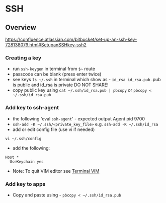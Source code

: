 # SSH

## Overview
https://confluence.atlassian.com/bitbucket/set-up-an-ssh-key-728138079.html#SetupanSSHkey-ssh2

### Creating a key
* run `ssh-keygen` in terminal from `$~` route
* passcode can be blank (press enter twice)
* see keys `ls ~/.ssh` in terminal which show as - `id_rsa id_rsa.pub` .pub is public and id_rsa is private DO NOT SHARE!
* copy public key using `cat ~/.ssh/id_rsa.pub | pbcopy` or `pbcopy < ~/.ssh/id_rsa.pub`

### Add key to ssh-agent
* the following 'eval `ssh-agent`' - expected output Agent pid 9700
* `ssh-add -K ~/.ssh/<private_key_file>` e.g. `ssh-add -K ~/.ssh/id_rsa`
* add or edit config file (use vi if needed)
```
vi ~/.ssh/config
```
* add the following:
```
Host *
  UseKeychain yes
```

* Note: To quit VIM editor see [Terminal VIM](../TERMINAL/README.md#VIM)

### Add key to apps
* Copy and paste using - `pbcopy < ~/.ssh/id_rsa.pub` 